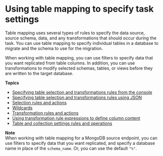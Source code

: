 # Using table mapping to specify task settings<a name="CHAP_Tasks.CustomizingTasks.TableMapping"></a>

Table mapping uses several types of rules to specify the data source, source schema, data, and any transformations that should occur during the task\. You can use table mapping to specify individual tables in a database to migrate and the schema to use for the migration\. 

When working with table mapping, you can use filters to specify data that you want replicated from table columns\. In addition, you can use transformations to modify selected schemas, tables, or views before they are written to the target database\.

**Topics**
+ [Specifying table selection and transformations rules from the console](CHAP_Tasks.CustomizingTasks.TableMapping.Console.md)
+ [Specifying table selection and transformations rules using JSON](CHAP_Tasks.CustomizingTasks.TableMapping.SelectionTransformation.md)
+ [Selection rules and actions](CHAP_Tasks.CustomizingTasks.TableMapping.SelectionTransformation.Selections.md)
+ [Wildcards](CHAP_Tasks.CustomizingTasks.TableMapping.SelectionTransformation.Wildcards.md)
+ [Transformation rules and actions](CHAP_Tasks.CustomizingTasks.TableMapping.SelectionTransformation.Transformations.md)
+ [Using transformation rule expressions to define column content](CHAP_Tasks.CustomizingTasks.TableMapping.SelectionTransformation.Expressions.md)
+ [Table and collection settings rules and operations](CHAP_Tasks.CustomizingTasks.TableMapping.SelectionTransformation.Tablesettings.md)

**Note**  
When working with table mapping for a MongoDB source endpoint, you can use filters to specify data that you want replicated, and specify a database name in place of the `schema_name`\. Or, you can use the default `"%"`\.